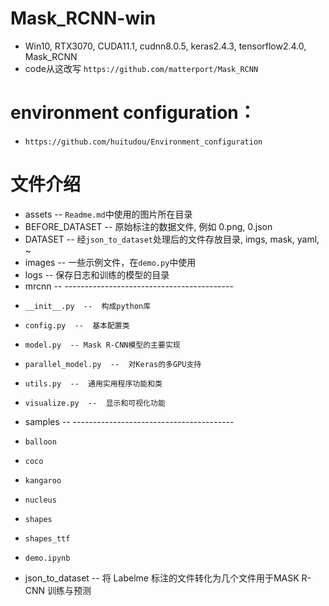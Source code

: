 # Mask_RCNN-win
* Win10, RTX3070, CUDA11.1, cudnn8.0.5, keras2.4.3, tensorflow2.4.0, Mask_RCNN
* code从这改写 `https://github.com/matterport/Mask_RCNN`

# environment configuration：
* `https://github.com/huitudou/Environment_configuration`

# 文件介绍
* assets -- `Readme.md`中使用的图片所在目录
* BEFORE_DATASET -- 原始标注的数据文件, 例如 0.png, 0.json
* DATASET -- 经`json_to_dataset`处理后的文件存放目录, imgs, mask, yaml, ~
* images -- 一些示例文件，在`demo.py`中使用
* logs -- 保存日志和训练的模型的目录
* mrcnn -- ------------------------------------------
*     __init__.py  --  构成python库
*     config.py  --  基本配置类
*     model.py  -- Mask R-CNN模型的主要实现
*     parallel_model.py  --  对Keras的多GPU支持
*     utils.py  --  通用实用程序功能和类
*     visualize.py  --  显示和可视化功能
* samples -- ----------------------------------------
*     balloon
*     coco
*     kangaroo
*     nucleus
*     shapes
*     shapes_ttf
*     demo.ipynb
* json_to_dataset  --  将 Labelme 标注的文件转化为几个文件用于MASK R-CNN 训练与预测

# 
